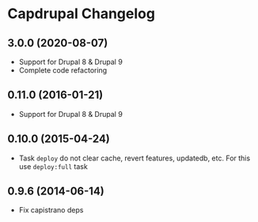 # Capdrupal Changelog

## 3.0.0 (2020-08-07)
 - Support for Drupal 8 & Drupal 9
 - Complete code refactoring

## 0.11.0 (2016-01-21)
 - Support for Drupal 8 & Drupal 9

## 0.10.0 (2015-04-24)
 - Task `deploy` do not clear cache, revert features, updatedb, etc. For this use `deploy:full` task

## 0.9.6 (2014-06-14)
  * Fix capistrano deps
